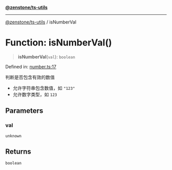 [**@zenstone/ts-utils**](../README.md)

***

[@zenstone/ts-utils](../globals.md) / isNumberVal

# Function: isNumberVal()

> **isNumberVal**(`val`): `boolean`

Defined in: [number.ts:17](https://github.com/janpoem/ts-utils/blob/b9219c6997c227d9b9eb09f22e1ab95d12d9260c/src/number.ts#L17)

判断是否包含有效的数值

- 允许字符串包含数值，如 `"123"`
- 允许数字类型，如 `123`

## Parameters

### val

`unknown`

## Returns

`boolean`
